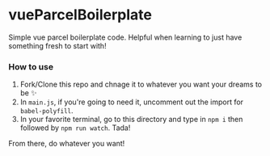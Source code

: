 # vueParcelBoilerplate
Simple vue parcel boilerplate code. Helpful when learning to just have something fresh to start with!

### How to use
1. Fork/Clone this repo and chnage it to whatever you want your dreams to be ✨
2. In `main.js`, if you're going to need it, uncomment out the import for `babel-polyfill`.
3. In your favorite terminal, go to this directory and type in `npm i` then followed by `npm run watch`. Tada!

From there, do whatever you want!
